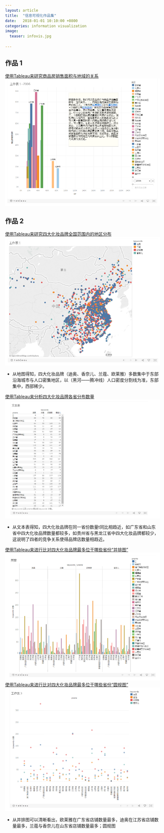 ```yaml
---
layout: article
title:  "信息可视化作品集"
date:   2018-01-01 10:10:00 +0800
categories: information visualization
image:
  teaser: infovis.jpg

---
```




## 作品 1

<a href="https://public.tableau.com/profile/.1200#!/vizhome/2_2002/1_2">使用Tableau来研究商品房销售面积与地域的关系</a>
<img src="/images/t.png"  alt="tableau" />
        
        
        
## 作品 2 

<a href="https://public.tableau.com/profile/.52448294#!/vizhome/maps_83/1_2?publish=yes">使用Tableau来研究四大化妆品牌全国范围内的地区分布</a>
<img src="/images/maps1.png"  alt="tableau" />

- 从地图得知，四大化妆品牌（迪奥、香奈儿、兰蔻、欧莱雅）多数集中于东部沿海城市与人口密集地区，以（黑河——腾冲线）人口密度分割线为准，东部集中，西部稀少。

        
                
                
<a href="https://public.tableau.com/profile/.52448294#!/vizhome/maps_83/2_1">使用Tableau来分析四大化妆品牌各省分布数量</a>
<img src="/images/text1.png"  alt="tableau" />

- 从文本表得知，四大化妆品牌在同一省份数量t同比相趋近，如广东省和山东省中四大化妆品牌数量都较多，如贵州省与黑龙江省中四大化妆品牌都较少，这说明了四者的竞争关系使得品牌店数量相趋近。
         
                
                
<a href="https://public.tableau.com/profile/.52448294#!/vizhome/maps_83/3_1">使用Tableau来进行比对四大化妆品牌最多位于哪些省份“并排图”</a>
<img src="/images/coub.png"  alt="tableau" />
<a href="https://public.tableau.com/profile/.52448294#!/vizhome/maps_83/4?publish=yes">使用Tableau来进行比对四大化妆品牌最多位于哪些省份“圆规图”</a>
<img src="/images/bubble.png"  alt="tableau" />

- 从并排图可以清晰看出，欧莱雅在广东省店铺数量最多，迪奥在江苏省店铺数量最多，兰蔻与香奈儿在山东省店铺数量最多；圆规图
